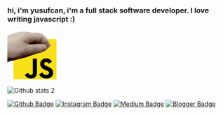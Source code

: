 ### hi, i'm yusufcan, i'm a full stack software developer. I love writing javascript :)

![Alt Text](https://github.com/Yusufcan-developer/Yusufcan-developer/blob/main/js-java-script.gif)

![Github stats 2](https://github-readme-stats.vercel.app/api?username=Yusufcan-developer&show_icons=true&theme=radical)

[![Github Badge](https://img.shields.io/badge/-Github-000?style=quare&labelColor=000&logo=Github&logoColor=white&link=link)](link) 
[![Instagram Badge](https://img.shields.io/badge/-Instagram-C13584?style=flat-quare&labelColor=C13584&logo=instagram&logoColor=white&link=link)](link) 
[![Medium Badge](https://img.shields.io/badge/-Medium-757575?style=flat-quare&labelColor=757575&logo=Medium&logoColor=white&link=link)](link) 
[![Blogger Badge](https://img.shields.io/badge/-Blogger-FF9800?style=flat-quare&labelColor=FF9800&logo=Blogger&logoColor=white&link=link)](link)
